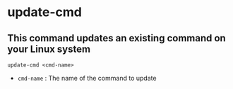 # update-cmd

## This command updates an existing command on your Linux system

`update-cmd <cmd-name>`
  
- `cmd-name` : The name of the command to update
